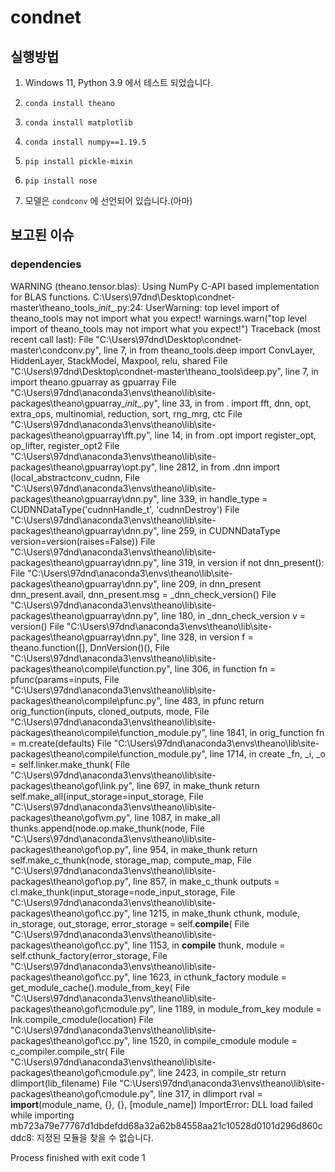 # condnet

## 실행방법    
1. Windows 11, Python 3.9 에서 테스트 되었습니다.    
2.     conda install theano     
3.     conda install matplotlib    
4.     conda install numpy==1.19.5    
5.     pip install pickle-mixin    
6.     pip install nose    
10. 모델은 `condconv` 에 선언되어 있습니다.(아마)     
    
    

## 보고된 이슈    
    
### dependencies
WARNING (theano.tensor.blas): Using NumPy C-API based implementation for BLAS functions.
C:\Users\97dnd\Desktop\condnet-master\theano_tools\__init__.py:24: UserWarning: top level import of theano_tools may not import what you expect!
  warnings.warn("top level import of theano_tools may not import what you expect!")
Traceback (most recent call last):
  File "C:\Users\97dnd\Desktop\condnet-master\condconv.py", line 7, in <module>
    from theano_tools.deep import ConvLayer, HiddenLayer, StackModel, Maxpool, relu, shared
  File "C:\Users\97dnd\Desktop\condnet-master\theano_tools\deep.py", line 7, in <module>
    import theano.gpuarray as gpuarray
  File "C:\Users\97dnd\anaconda3\envs\theano\lib\site-packages\theano\gpuarray\__init__.py", line 33, in <module>
    from . import fft, dnn, opt, extra_ops, multinomial, reduction, sort, rng_mrg, ctc
  File "C:\Users\97dnd\anaconda3\envs\theano\lib\site-packages\theano\gpuarray\fft.py", line 14, in <module>
    from .opt import register_opt, op_lifter, register_opt2
  File "C:\Users\97dnd\anaconda3\envs\theano\lib\site-packages\theano\gpuarray\opt.py", line 2812, in <module>
    from .dnn import (local_abstractconv_cudnn,
  File "C:\Users\97dnd\anaconda3\envs\theano\lib\site-packages\theano\gpuarray\dnn.py", line 339, in <module>
    handle_type = CUDNNDataType('cudnnHandle_t', 'cudnnDestroy')
  File "C:\Users\97dnd\anaconda3\envs\theano\lib\site-packages\theano\gpuarray\dnn.py", line 259, in CUDNNDataType
    version=version(raises=False))
  File "C:\Users\97dnd\anaconda3\envs\theano\lib\site-packages\theano\gpuarray\dnn.py", line 319, in version
    if not dnn_present():
  File "C:\Users\97dnd\anaconda3\envs\theano\lib\site-packages\theano\gpuarray\dnn.py", line 209, in dnn_present
    dnn_present.avail, dnn_present.msg = _dnn_check_version()
  File "C:\Users\97dnd\anaconda3\envs\theano\lib\site-packages\theano\gpuarray\dnn.py", line 180, in _dnn_check_version
    v = version()
  File "C:\Users\97dnd\anaconda3\envs\theano\lib\site-packages\theano\gpuarray\dnn.py", line 328, in version
    f = theano.function([], DnnVersion()(),
  File "C:\Users\97dnd\anaconda3\envs\theano\lib\site-packages\theano\compile\function.py", line 306, in function
    fn = pfunc(params=inputs,
  File "C:\Users\97dnd\anaconda3\envs\theano\lib\site-packages\theano\compile\pfunc.py", line 483, in pfunc
    return orig_function(inputs, cloned_outputs, mode,
  File "C:\Users\97dnd\anaconda3\envs\theano\lib\site-packages\theano\compile\function_module.py", line 1841, in orig_function
    fn = m.create(defaults)
  File "C:\Users\97dnd\anaconda3\envs\theano\lib\site-packages\theano\compile\function_module.py", line 1714, in create
    _fn, _i, _o = self.linker.make_thunk(
  File "C:\Users\97dnd\anaconda3\envs\theano\lib\site-packages\theano\gof\link.py", line 697, in make_thunk
    return self.make_all(input_storage=input_storage,
  File "C:\Users\97dnd\anaconda3\envs\theano\lib\site-packages\theano\gof\vm.py", line 1087, in make_all
    thunks.append(node.op.make_thunk(node,
  File "C:\Users\97dnd\anaconda3\envs\theano\lib\site-packages\theano\gof\op.py", line 954, in make_thunk
    return self.make_c_thunk(node, storage_map, compute_map,
  File "C:\Users\97dnd\anaconda3\envs\theano\lib\site-packages\theano\gof\op.py", line 857, in make_c_thunk
    outputs = cl.make_thunk(input_storage=node_input_storage,
  File "C:\Users\97dnd\anaconda3\envs\theano\lib\site-packages\theano\gof\cc.py", line 1215, in make_thunk
    cthunk, module, in_storage, out_storage, error_storage = self.__compile__(
  File "C:\Users\97dnd\anaconda3\envs\theano\lib\site-packages\theano\gof\cc.py", line 1153, in __compile__
    thunk, module = self.cthunk_factory(error_storage,
  File "C:\Users\97dnd\anaconda3\envs\theano\lib\site-packages\theano\gof\cc.py", line 1623, in cthunk_factory
    module = get_module_cache().module_from_key(
  File "C:\Users\97dnd\anaconda3\envs\theano\lib\site-packages\theano\gof\cmodule.py", line 1189, in module_from_key
    module = lnk.compile_cmodule(location)
  File "C:\Users\97dnd\anaconda3\envs\theano\lib\site-packages\theano\gof\cc.py", line 1520, in compile_cmodule
    module = c_compiler.compile_str(
  File "C:\Users\97dnd\anaconda3\envs\theano\lib\site-packages\theano\gof\cmodule.py", line 2423, in compile_str
    return dlimport(lib_filename)
  File "C:\Users\97dnd\anaconda3\envs\theano\lib\site-packages\theano\gof\cmodule.py", line 317, in dlimport
    rval = __import__(module_name, {}, {}, [module_name])
ImportError: DLL load failed while importing mb723a79e77767d1dbdefdd68a32a62b84558aa21c10528d0101d296d860cddc8: 지정된 모듈을 찾을 수 없습니다.

Process finished with exit code 1
